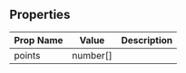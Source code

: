## Properties

| Prop Name | Value | Description |
| --------------------- | ------ | ------------------- |
| points | number[] | |